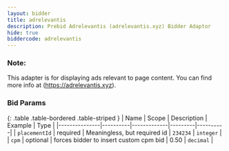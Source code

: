 ```yaml
---
layout: bidder
title: adrelevantis
description: Prebid Adrelevantis (adrelevantis.xyz) Bidder Adaptor
hide: true
biddercode: adrelevantis
---
```


### Note:
This adapter is for displaying ads relevant to page content. You can find more info at (https://adrelevantis.xyz).

### Bid Params

{: .table .table-bordered .table-striped }
| Name          | Scope    | Description | Example | Type     |
|---------------|----------|-------------|---------|----------|
| `placementId` | required |  Meaningless, but required id          | `234234`   | `integer` |
| `cpm`         | optional | forces bidder to insert custom cpm bid            |   0.50      | `decimal`  |
